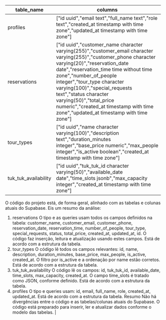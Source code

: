 | table_name           | columns                                                                                                                                                                                                                                                                                                                                                                                                                    |
| -------------------- | -------------------------------------------------------------------------------------------------------------------------------------------------------------------------------------------------------------------------------------------------------------------------------------------------------------------------------------------------------------------------------------------------------------------------- |
| profiles             | ["id uuid","email text","full_name text","role text","created_at timestamp with time zone","updated_at timestamp with time zone"]                                                                                                                                                                                                                                                                                          |
| reservations         | ["id uuid","customer_name character varying(255)","customer_email character varying(255)","customer_phone character varying(20)","reservation_date date","reservation_time time without time zone","number_of_people integer","tour_type character varying(100)","special_requests text","status character varying(50)","total_price numeric","created_at timestamp with time zone","updated_at timestamp with time zone"] |
| tour_types           | ["id uuid","name character varying(100)","description text","duration_minutes integer","base_price numeric","max_people integer","is_active boolean","created_at timestamp with time zone"]                                                                                                                                                                                                                                |
| tuk_tuk_availability | ["id uuid","tuk_tuk_id character varying(50)","available_date date","time_slots jsonb","max_capacity integer","created_at timestamp with time zone"]                                                                                                
O código do projeto está, de forma geral, alinhado com as tabelas e colunas atuais do Supabase. Eis um resumo da análise:
1. reservations
O tipo e as queries usam todos os campos definidos na tabela:
customer_name, customer_email, customer_phone, reservation_date, reservation_time, number_of_people, tour_type, special_requests, status, total_price, created_at, updated_at, id.
O código faz inserção, leitura e atualização usando estes campos.
Está de acordo com a estrutura da tabela.
2. tour_types
O código lê todos os campos relevantes:
id, name, description, duration_minutes, base_price, max_people, is_active, created_at.
O filtro por is_active e a ordenação por name estão corretos.
Está de acordo com a estrutura da tabela.
3. tuk_tuk_availability
O código lê os campos:
id, tuk_tuk_id, available_date, time_slots, max_capacity, created_at.
O campo time_slots é tratado como JSON, conforme definido.
Está de acordo com a estrutura da tabela.
4. profiles
O tipo e queries usam:
id, email, full_name, role, created_at, updated_at.
Está de acordo com a estrutura da tabela.
Resumo
Não há divergências entre o código e as tabelas/colunas atuais do Supabase.
O código está preparado para inserir, ler e atualizar dados conforme o modelo das tabelas.                                                                                                                                                                       |